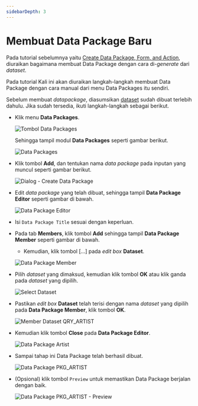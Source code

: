 ```yaml
---
sidebarDepth: 3
---
```


# Membuat Data Package Baru

Pada tutorial sebelumnya yaitu [Create Data Package, Form, and Action](../datasets/create-datapackage-form-action.md), diuraikan bagaimana membuat Data Package dengan cara di-_generate_ dari _dataset_.

Pada tutorial Kali ini akan diuraikan langkah-langkah membuat Data Package dengan cara manual dari menu Data Packages itu sendiri.

Sebelum membuat _datapackage_, diasumsikan [dataset](../datasets/) sudah dibuat terlebih dahulu. Jika sudah tersedia, ikuti langkah-langkah sebagai berikut.

- Klik menu **Data Packages**.

  ![Tombol Data Packages](/images/btn-dat-pckg.png)

  Sehingga tampil modul **Data Packages** seperti gambar berikut.

  ![Data Packages](/images/app-data-packages.png)

- Klik tombol **Add**, dan tentukan nama _data package_ pada inputan yang muncul seperti gambar berikut.

  ![Dialog - Create Data Package](/images/dialog-create-data-package.png)

- Edit _data package_ yang telah dibuat, sehingga tampil **Data Package Editor** seperti gambar di bawah.

  ![Data Package Editor](/images/data-package-editor-pkg_artist.png)

- Isi `Data Package Title` sesuai dengan keperluan.
- Pada tab **Members**, klik tombol **Add** sehingga tampil **Data Package Member** seperti gambar di bawah.

  - Kemudian, klik tombol [...] pada _edit box_ **Dataset**.

  ![Data Package Member](/images/data-package-member.png)

- Pilih _dataset_ yang dimaksud, kemudian klik tombol **OK** atau klik ganda pada _dataset_ yang dipilih.

  ![Select Dataset](/images/select-dataset-qry_artist.png)

- Pastikan _edit box_ **Dataset** telah terisi dengan nama _dataset_ yang dipilih pada **Data Package Member**, klik tombol **OK**.

  ![Member Dataset QRY_ARTIST](/images/member-dataset-qry_artist.png)

- Kemudian klik tombol **Close** pada **Data Package Editor**.

  ![Data Package Artist](/images/data-package-artist.png)

- Sampai tahap ini Data Package telah berhasil dibuat.

  ![Data Package PKG_ARTIST](/images/datapackage-pkg_artist.png)

- (Opsional) klik tombol `Preview` untuk memastikan Data Package berjalan dengan baik.

  ![Data Package PKG_ARTIST - Preview](/images/datapackage-pkg_artist-preview.png)
